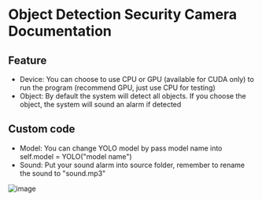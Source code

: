 # Object Detection Security Camera Documentation

## Feature
- Device: You can choose to use CPU or GPU (available for CUDA only) to run the program (recommend GPU, just use CPU for testing)
- Object: By default the system will detect all objects. If you choose the object, the system will sound an alarm if detected

## Custom code
- Model: You can change YOLO model by pass model name into self.model = YOLO("model name")
- Sound: Put your sound alarm into source folder, remember to rename the sound to "sound.mp3"


![image](https://github.com/user-attachments/assets/112789f0-2368-45ff-a2d9-b99c74a55327)
